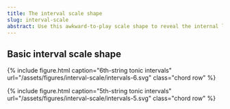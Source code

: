```yaml
---
title: The interval scale shape
slug: interval-scale
abstract: Use this awkward-to-play scale shape to reveal the internal logic of any scale or mode. 
---
```


## Basic interval scale shape 

{% include figure.html
    caption="6th-string tonic intervals"
    url="/assets/figures/interval-scale/intervals-6.svg"
    class="chord row"
%}

{% include figure.html
    caption="5th-string tonic intervals"
    url="/assets/figures/interval-scale/intervals-5.svg"
    class="chord row"
%}
